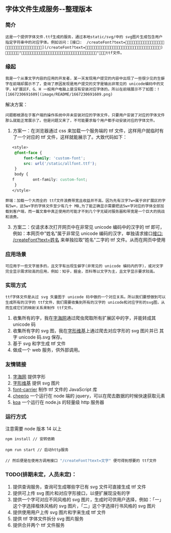 ## 字体文件生成服务--整理版本

### 简介

    这是一个提供字体文件.ttf生成的服务，通过本地static/svg/中的 svg图片生成包含用户指定字符串中的对应字体。例如访问：[接口:  /createFont?text=𠈱𠈲𠈳𠈴𠈵𠈶𠈷𠈸𠈹𠈺𠈻𠈼𠈽𠈾𠈿𠉀𠉁𠉂𠉃𠉄𠉅𠉆𠉇𠉈𠉉𠉊𠉋𠉌𠉍𠉎𠉏𠉐𠉑](/createFont?text=𠈱𠈲𠈳𠈴𠈵𠈶𠈷𠈸𠈹𠈺𠈻𠈼𠈽𠈾𠈿𠉀𠉁𠉂𠉃𠉄𠉅𠉆𠉇𠉈𠉉𠉊𠉋𠉌𠉍𠉎𠉏𠉐𠉑) 即可得到包含"𠈱𠈲𠈳𠈴𠈵𠈶𠈷𠈸𠈹𠈺𠈻𠈼𠈽𠈾𠈿𠉀𠉁𠉂𠉃𠉄𠉅𠉆𠉇𠉈𠉉𠉊𠉋𠉌𠉍𠉎𠉏𠉐𠉑"字符的ttf文件。

### 缘起

    我是一个从事文字内容的应用的开发者，某一天发现用户提交的内容中出现了一些很少见的生僻字在前端却展示不了，查询了原因发现是用户提交的文字是输出非常见的 unicode编码中的文字，k扩展区F、G、H 一般用户电脑上是没有安装对应字体的。所以在前端展示不了如图：![1667230691609](image/README/1667230691609.png)

解决方案：

    问题都根源在于客户端的操作系统中并未安装对应的字体文件，只要用户安装了对应的字体文件那么就能正常展示了。但是问题又来了，不可能要求每个用户都手动安装对应的字体文件。

1. 方案一：在浏览器通过 css 来加载一个服务端的 ttf 文件，这样用户就临时有了一个对应的 ttf 文件，这样就能展示了。大致代码如下：

```css
   <style>
   	@font-face {
   		font-family: 'custom-font';
   		src: url('/static/allfont.ttf');
   	}
   	body {
   f		ont-family: custom-font;
   	}
   </style>
```

    弊端：加载一个大而全的 ttf文件浪费带宽且收益并不高，因为先有汉字7w+属于非扩展区的字有5w+，这5w+字的字体文件至少有几十 MB,为了能正确显示需要把这5w+字对应的字体全部加载到客户端，而一篇文章中真正使用的可能才不到几个字无疑对服务器和带宽是一个巨大的挑战和浪费。

3. 方案二：仅请求本次打开网页中在非常见 unicode 编码中的汉字的 ttf 即可，例如：本网页中"姓名"属于非常见 unicode 编码的汉字，单独请求接口[接口: /createFont?text=姓名](/createFont?text=姓名) 来单独拉取"姓名"二字的 ttf 文件。从而在网页中使用

### 应用场景

    可应用于一些文字居多的，且文字有出现生僻字(非常见的 unicode 编码内的字)，或对文字完全显示需求较高的应用，例如：知乎，掘金，百科等以文字为主，且文字显示要求较高。

### 实现方式

    ttf字体文件是从过 svg 矢量图于 unicode 码中做的一个对应关系。所以我们要想做到可以生成所有的汉字的 ttf文件，我们需要收集到所有的汉字的 unicode和对应字形的svg图，从而生成它们的映射关系来制作 ttf文件。

1. 收集所有的字，我在[字海网](http://www.rendao.com/zsts.htm)通过爬虫爬取所有扩展区中的字，并能转成其 unicode 码
2. 收集所有字的 svg 图，我在[字形维基](http://zhs.glyphwiki.org/)上通过爬去对应字形的 svg 图片并已 其字 unicode 码.svg 保存。
3. 基于 svg 和字生成 ttf 文件
4. 做成一个 web 服务，供外部调用。

### 友情链接

1. [字海网](http://www.rendao.com/zsts.htm) 提供字形
2. [字形维基](http://zhs.glyphwiki.org/) 提供 svg 图片
3. [font-carrier](https://github.com/purplebamboo/font-carrier) 制作 ttf 文件的 JavaScript 库
4. [cheerio](https://github.com/cheeriojs/cheerio) 一个运行在 node 端的 jquery，可以在爬去数据的时候快速获取元素
5. [koa](https://github.com/koajs/koa) 一个运行在 node.js 的轻量级 http 服务器

### 运行方式

注意需要 node 版本 14 以上

```bash
npm install // 安转依赖

npm run start // 启动http服务

// 然后便是在使用方调用接口 "/createFont?text=文字" 便可得到想要的 ttf文件

```

### TODO(排期未定，人员未定)：

1. 提供查询服务，查询可生成哪些字已有 svg 文件可直接生成 ttf 文件
2. 提供可上传 svg 图片和对应字形接口，以便扩展现没有的字
3. 提供一个字可对应不同风格的 svg 图片，生成时可供用户选择，例如：「一」这个字选择楷体风格的 svg 图片，「二」这个字选择行书风格的 svg 图片
4. 提供使用用户上传 svg 图片和字来生成 ttf 文件
5. 提供 ttf 字体文件拆分 svg 图片服务
6. 提供合并两个 ttf 文件服务
